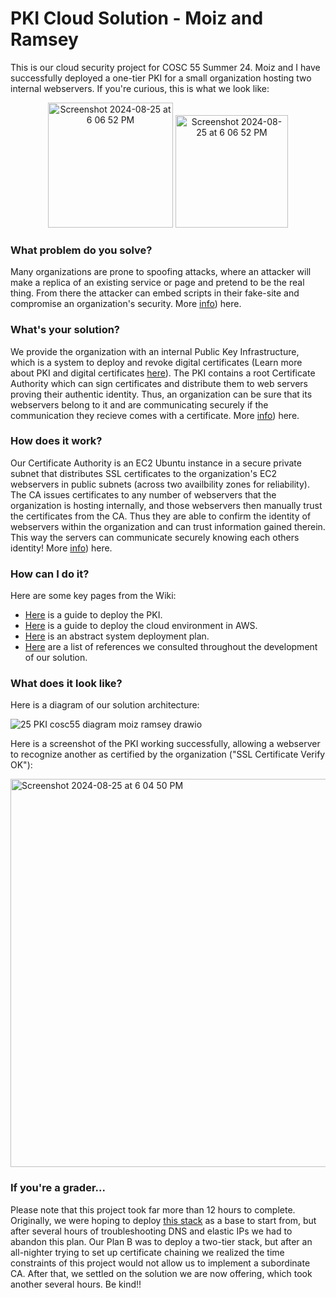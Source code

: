 # PKI Cloud Solution - Moiz and Ramsey
This is our cloud security project for COSC 55 Summer 24. Moiz and I have successfully deployed a one-tier PKI for a small organization hosting two internal webservers. If you're curious, this is what we look like:


<p align="center">
  <img width="200" alt="Screenshot 2024-08-25 at 6 06 52 PM" src="https://github.com/user-attachments/assets/9f119f67-c0c8-477a-99ef-da440e7d452e">  
  <img width="180" alt="Screenshot 2024-08-25 at 6 06 52 PM" src="https://github.com/user-attachments/assets/c39a7907-0aa2-4952-9446-4d7867526a15">   
</p>

### What problem do you solve? 
Many organizations are prone to spoofing attacks, where an attacker will make a replica of an existing service or page and pretend to be the real thing. From there the attacker can embed scripts in their fake-site and compromise an organization's security. More [info](https://github.com/RamseyW2004/cosc55project/wiki/Problem-and-Solution-Overview)) here.

### What's your solution? 
We provide the organization with an internal Public Key Infrastructure, which is a system to deploy and revoke digital certificates (Learn more about PKI and digital certificates [here](https://www.youtube.com/watch?v=0ctat6RBrFo)). The PKI contains a root Certificate Authority which can sign certificates and distribute them to web servers proving their authentic identity. Thus, an organization can be sure that its webservers belong to it and are communicating securely if the communication they recieve comes with a certificate. More [info](https://github.com/RamseyW2004/cosc55project/wiki/Problem-and-Solution-Overview)) here.

### How does it work?
Our Certificate Authority is an EC2 Ubuntu instance in a secure private subnet that distributes SSL certificates to the organization's EC2 webservers in public subnets (across two availbility zones for reliability). The CA issues certificates to any number of webservers that the organization is hosting internally, and those webservers then manually trust the certificates from the CA. Thus they are able to confirm the identity of webservers within the organization and can trust information gained therein. This way the servers can communicate securely knowing each others identity! More [info](https://github.com/RamseyW2004/cosc55project/wiki/Problem-and-Solution-Overview)) here.

### How can I do it?
Here are some key pages from the Wiki:
* [Here](https://github.com/RamseyW2004/cosc55project/wiki/Functional-PKI-Deployment-Guide) is a guide to deploy the PKI.
* [Here](https://github.com/RamseyW2004/cosc55project/wiki/Functional-Cloud-Deployment-Guide) is a guide to deploy the cloud environment in AWS.
* [Here](https://github.com/RamseyW2004/cosc55project/wiki/System-Deployment-Plan) is an abstract system deployment plan.
* [Here](https://github.com/RamseyW2004/cosc55project/wiki/References) are a list of references we consulted throughout the development of our solution.

### What does it look like?
Here is a diagram of our solution architecture:

![25 PKI cosc55 diagram moiz ramsey drawio](https://github.com/user-attachments/assets/76a3deaa-ded5-4f4f-965e-2a382d9e44d6)

Here is a screenshot of the PKI working successfully, allowing a webserver to recognize another as certified by the organization ("SSL Certificate Verify OK"):

<img width="621" alt="Screenshot 2024-08-25 at 6 04 50 PM" src="https://github.com/user-attachments/assets/c795aa75-263e-4024-9ec7-5832b5b75170">

### If you're a grader...
Please note that this project took far more than 12 hours to complete. Originally, we were hoping to deploy [this stack](https://aws.amazon.com/ar/solutions/implementations/microsoft-pki/) as a base to start from, but after several hours of troubleshooting DNS and elastic IPs we had to abandon this plan. Our Plan B was to deploy a two-tier stack, but after an all-nighter trying to set up certificate chaining we realized the time constraints of this project would not allow us to implement a subordinate CA. After that, we settled on the solution we are now offering, which took another several hours. Be kind!!


